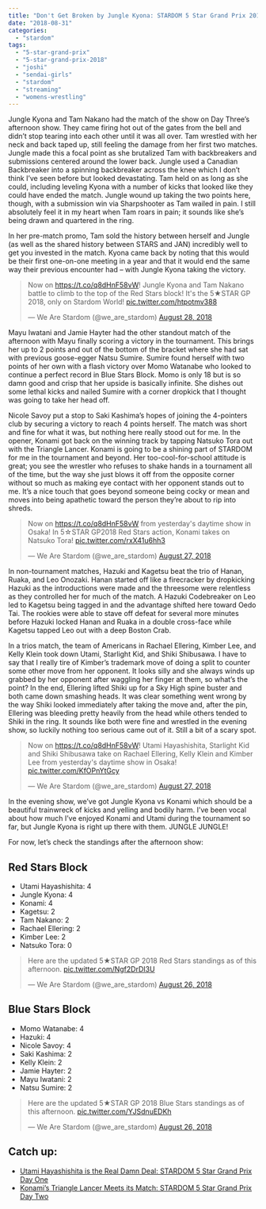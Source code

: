 ```yaml
---
title: "Don't Get Broken by Jungle Kyona: STARDOM 5 Star Grand Prix 2018 Day Three Afternoon Show"
date: "2018-08-31"
categories: 
  - "stardom"
tags: 
  - "5-star-grand-prix"
  - "5-star-grand-prix-2018"
  - "joshi"
  - "sendai-girls"
  - "stardom"
  - "streaming"
  - "womens-wrestling"
---
```


Jungle Kyona and Tam Nakano had the match of the show on Day Three’s afternoon show. They came firing hot out of the gates from the bell and didn’t stop tearing into each other until it was all over. Tam wrestled with her neck and back taped up, still feeling the damage from her first two matches. Jungle made this a focal point as she brutalized Tam with backbreakers and submissions centered around the lower back. Jungle used a Canadian Backbreaker into a spinning backbreaker across the knee which I don’t think I’ve seen before but looked devastating. Tam held on as long as she could, including leveling Kyona with a number of kicks that looked like they could have ended the match. Jungle wound up taking the two points here, though, with a submission win via Sharpshooter as Tam wailed in pain. I still absolutely feel it in my heart when Tam roars in pain; it sounds like she’s being drawn and quartered in the ring.

In her pre-match promo, Tam sold the history between herself and Jungle (as well as the shared history between STARS and JAN) incredibly well to get you invested in the match. Kyona came back by noting that this would be their first one-on-one meeting in a year and that it would end the same way their previous encounter had – with Jungle Kyona taking the victory.

<blockquote class="twitter-tweet" data-width="550" data-dnt="true"><p lang="en" dir="ltr">Now on <a href="https://t.co/q8dHnF58vW">https://t.co/q8dHnF58vW</a>! Jungle Kyona and Tam Nakano battle to climb to the top of the Red Stars block! It's the 5★STAR GP 2018, only on Stardom World! <a href="https://t.co/htpotmv388">pic.twitter.com/htpotmv388</a></p><p>— We Are Stardom (@we_are_stardom) <a href="https://twitter.com/we_are_stardom/status/1034420938161324032?ref_src=twsrc%5Etfw">August 28, 2018</a></p></blockquote>

<script async src="https://platform.twitter.com/widgets.js" charset="utf-8"></script>

Mayu Iwatani and Jamie Hayter had the other standout match of the afternoon with Mayu finally scoring a victory in the tournament. This brings her up to 2 points and out of the bottom of the bracket where she had sat with previous goose-egger Natsu Sumire. Sumire found herself with two points of her own with a flash victory over Momo Watanabe who looked to continue a perfect record in Blue Stars Block. Momo is only 18 but is so damn good and crisp that her upside is basically infinite. She dishes out some lethal kicks and nailed Sumire with a corner dropkick that I thought was going to take her head off.

Nicole Savoy put a stop to Saki Kashima’s hopes of joining the 4-pointers club by securing a victory to reach 4 points herself. The match was short and fine for what it was, but nothing here really stood out for me. In the opener, Konami got back on the winning track by tapping Natsuko Tora out with the Triangle Lancer. Konami is going to be a shining part of STARDOM for me in the tournament and beyond. Her too-cool-for-school attitude is great; you see the wrestler who refuses to shake hands in a tournament all of the time, but the way she just blows it off from the opposite corner without so much as making eye contact with her opponent stands out to me. It’s a nice touch that goes beyond someone being cocky or mean and moves into being apathetic toward the person they’re about to rip into shreds.

<blockquote class="twitter-tweet" data-width="550" data-dnt="true"><p lang="en" dir="ltr">Now on <a href="https://t.co/q8dHnF58vW">https://t.co/q8dHnF58vW</a> from yesterday's daytime show in Osaka! In 5☆STAR GP2018 Red Stars action, Konami takes on Natsuko Tora! <a href="https://t.co/rxX41u6hh3">pic.twitter.com/rxX41u6hh3</a></p><p>— We Are Stardom (@we_are_stardom) <a href="https://twitter.com/we_are_stardom/status/1033982832895348736?ref_src=twsrc%5Etfw">August 27, 2018</a></p></blockquote>

<script async src="https://platform.twitter.com/widgets.js" charset="utf-8"></script>

In non-tournament matches, Hazuki and Kagetsu beat the trio of Hanan, Ruaka, and Leo Onozaki. Hanan started off like a firecracker by dropkicking Hazuki as the introductions were made and the threesome were relentless as they controlled her for much of the match. A Hazuki Codebreaker on Leo led to Kagetsu being tagged in and the advantage shifted here toward Oedo Tai. The rookies were able to stave off defeat for several more minutes before Hazuki locked Hanan and Ruaka in a double cross-face while Kagetsu tapped Leo out with a deep Boston Crab.

In a trios match, the team of Americans in Rachael Ellering, Kimber Lee, and Kelly Klein took down Utami, Starlight Kid, and Shiki Shibusawa. I have to say that I really tire of Kimber’s trademark move of doing a split to counter some other move from her opponent. It looks silly and she always winds up grabbed by her opponent after waggling her finger at them, so what’s the point? In the end, Ellering lifted Shiki up for a Sky High spine buster and both came down smashing heads. It was clear something went wrong by the way Shiki looked immediately after taking the move and, after the pin, Ellering was bleeding pretty heavily from the head while others tended to Shiki in the ring. It sounds like both were fine and wrestled in the evening show, so luckily nothing too serious came out of it. Still a bit of a scary spot.

<blockquote class="twitter-tweet" data-width="550" data-dnt="true"><p lang="en" dir="ltr">Now on <a href="https://t.co/q8dHnF58vW">https://t.co/q8dHnF58vW</a>! Utami Hayashishita, Starlight Kid and Shiki Shibusawa take on Rachael Ellering, Kelly Klein and Kimber Lee from yesterday's daytime show in Osaka! <a href="https://t.co/KfOPnYtGcy">pic.twitter.com/KfOPnYtGcy</a></p><p>— We Are Stardom (@we_are_stardom) <a href="https://twitter.com/we_are_stardom/status/1034111410941308928?ref_src=twsrc%5Etfw">August 27, 2018</a></p></blockquote>

<script async src="https://platform.twitter.com/widgets.js" charset="utf-8"></script>

In the evening show, we’ve got Jungle Kyona vs Konami which should be a beautiful trainwreck of kicks and yelling and bodily harm. I’ve been vocal about how much I’ve enjoyed Konami and Utami during the tournament so far, but Jungle Kyona is right up there with them. JUNGLE JUNGLE!

For now, let’s check the standings after the afternoon show:

## Red Stars Block

- Utami Hayashishita: 4
- Jungle Kyona: 4
- Konami: 4
- Kagetsu: 2
- Tam Nakano: 2
- Rachael Ellering: 2
- Kimber Lee: 2
- Natsuko Tora: 0

<blockquote class="twitter-tweet" data-width="550" data-dnt="true"><p lang="en" dir="ltr">Here are the updated 5★STAR GP 2018 Red Stars standings as of this afternoon. <a href="https://t.co/Ngf2DrDI3U">pic.twitter.com/Ngf2DrDI3U</a></p><p>— We Are Stardom (@we_are_stardom) <a href="https://twitter.com/we_are_stardom/status/1033599303137128448?ref_src=twsrc%5Etfw">August 26, 2018</a></p></blockquote>

<script async src="https://platform.twitter.com/widgets.js" charset="utf-8"></script>

## Blue Stars Block

- Momo Watanabe: 4
- Hazuki: 4
- Nicole Savoy: 4
- Saki Kashima: 2
- Kelly Klein: 2
- Jamie Hayter: 2
- Mayu Iwatani: 2
- Natsu Sumire: 2

<blockquote class="twitter-tweet" data-width="550" data-dnt="true"><p lang="en" dir="ltr">Here are the updated 5★STAR GP 2018 Blue Stars standings as of this afternoon. <a href="https://t.co/YJSdnuEDKh">pic.twitter.com/YJSdnuEDKh</a></p><p>— We Are Stardom (@we_are_stardom) <a href="https://twitter.com/we_are_stardom/status/1033599005702246400?ref_src=twsrc%5Etfw">August 26, 2018</a></p></blockquote>

<script async src="https://platform.twitter.com/widgets.js" charset="utf-8"></script>

## Catch up:

- [Utami Hayashishita is the Real Damn Deal: STARDOM 5 Star Grand Prix Day One](https://www.gansobomb.com/2018/08/21/stardom-5-star-grand-prix-day-one/)
- [Konami’s Triangle Lancer Meets its Match: STARDOM 5 Star Grand Prix Day Two](https://www.gansobomb.com/2018/08/25/stardom-5-star-grand-prix-day-two/)
